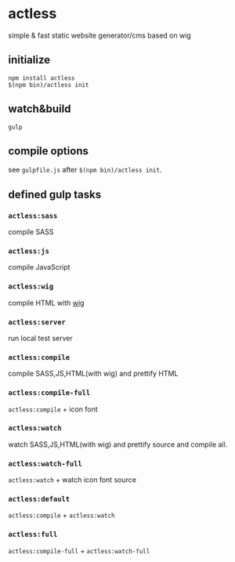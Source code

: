 # actless
simple &amp; fast static website generator/cms based on wig



## initialize

```
npm install actless
$(npm bin)/actless init
```

## watch&build

```
gulp
```

## compile options

see `gulpfile.js` after `$(npm bin)/actless init`.

## defined gulp tasks

### `actless:sass`

compile SASS

### `actless:js`

compile JavaScript

### `actless:wig`

compile HTML with [wig](https://github.com/zk33/wig/)

### `actless:server`

run local test server

### `actless:compile`

compile SASS,JS,HTML(with wig) and prettify HTML

### `actless:compile-full`

`actless:compile` + icon font

### `actless:watch`

watch SASS,JS,HTML(with wig) and prettify source and compile all.

### `actless:watch-full`

`actless:watch` + watch icon font source

### `actless:default`

`actless:compile` + `actless:watch`

### `actless:full`

`actless:compile-full` + `actless:watch-full`
